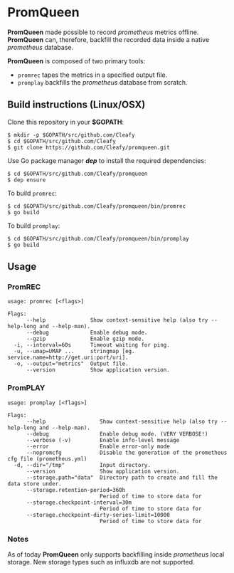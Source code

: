 # PromQueen
**PromQueen** made possible to record _prometheus_ metrics offline.
**PromQueen** can, therefore, backfill the recorded data inside a native _prometheus_ database.

**PromQueen** is composed of two primary tools:

- `promrec` tapes the metrics in a specified output file.
- `promplay` backfills the _prometheus_ database from scratch.

## Build instructions (Linux/OSX)

Clone this repository in your **$GOPATH**:

```
$ mkdir -p $GOPATH/src/github.com/Cleafy
$ cd $GOPATH/src/github.com/Cleafy
$ git clone https://github.com/Cleafy/promqueen.git
```

Use Go package manager ***dep*** to install the required dependencies:

```
$ cd $GOPATH/src/github.com/Cleafy/promqueen
$ dep ensure
```

To build `promrec`:

```
$ cd $GOPATH/src/github.com/Cleafy/promqueen/bin/promrec
$ go build
```

To build `promplay`:

```
$ cd $GOPATH/src/github.com/Cleafy/promqueen/bin/promplay
$ go build
```

## Usage

### PromREC

```
usage: promrec [<flags>]

Flags:
      --help              Show context-sensitive help (also try --help-long and --help-man).
      --debug             Enable debug mode.
      --gzip              Enable gzip mode.
  -i, --interval=60s      Timeout waiting for ping.
  -u, --umap=UMAP ...     stringmap [eg. service.name=http://get.uri:port/uri].
  -o, --output="metrics"  Output file.
      --version           Show application version.
```

### PromPLAY

```
usage: promplay [<flags>]

Flags:
      --help                 Show context-sensitive help (also try --help-long and --help-man).
      --debug                Enable debug mode. (VERY VERBOSE!)
      --verbose (-v)         Enable info-level message
      --error                Enable error-only mode
      --nopromcfg            Disable the generation of the prometheus cfg file (prometheus.yml)
  -d, --dir="/tmp"           Input directory.
      --version              Show application version.
      --storage.path="data"  Directory path to create and fill the data store under.
      --storage.retention-period=360h
                             Period of time to store data for
      --storage.checkpoint-interval=30m
                             Period of time to store data for
      --storage.checkpoint-dirty-series-limit=10000
                             Period of time to store data for
```

### Notes

As of today **PromQueen** only supports backfilling inside _prometheus_ local storage. New storage types such as influxdb are not supported.
